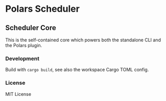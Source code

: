 # Polars Scheduler

## Scheduler Core

This is the self-contained core which powers both the standalone CLI and the Polars plugin.

### Development

Build with `cargo build`, see also the workspace Cargo TOML config.

### License

MIT License
